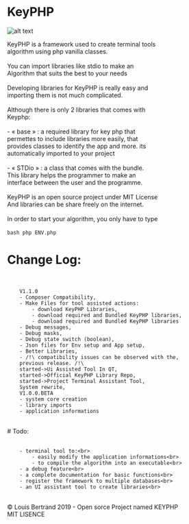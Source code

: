 # KeyPHP

![alt text](https://github.com/PYLOTT/KeyPHP/blob/master/ressources/keyphp%20logo%20transp%20256x1.png?raw=true "Logo Title Text 1")

KeyPHP is a framework used to create terminal tools<br>
algorithm using php vanilla classes.<br>
<br>
You can import libraries like stdio to make an<br>
Algorithm that suits the best to your needs<br>
<br>
Developing libraries for KeyPHP is really easy and<br>
importing them is not much complicated.<br>
<br>
Although there is only 2 libraries that comes with<br>
Keyphp:<br>
<br>
	- « base » : a required library for key php that<br>
	permettes to include libraries more easily, that<br>
	provides classes to identify the app and more. its<br>
	automatically imported to your project<br>
<br>
	- « STDio » : a class that comes with the bundle.<br>
	This library helps the programmer to make an<br>
	interface between the user and the programme.<br>
<br>
KeyPHP is an open source project under MIT License<br>
And libraries can be share freely on the internet.<br>
<br>
In order to start your algorithm, you only have to type<br>
<br>
`bash
php ENV.php
`
<br>
# Change Log:<br>
<br>

```
	V1.1.0
	- Composer Compatibility,
	- Make Files for tool assisted actions:
		- download KeyPHP Libraries,
		- download required and Bundled KeyPHP libraries,
		- download required and Bundled KeyPHP libraries
	- Debug messages,
	- Debug masks,
	- Debug state switch (boolean),
	- Json files for Env setup and App setup,
	- Better Libraries,
	- /!\ compatibility issues can be observed with the,
	previous release. /!\ 
	started->Ui Assisted Tool In QT,
	started->Official KeyPHP Library Repo,
	started->Project Terminal Assistant Tool,
	System rewrite,
	V1.0.0.BETA
	- system core creation
	- library imports
	- application informations
```



<br>
# Todo:<br>
<br>

```
	- terminal tool to:<br>
		- easily modify the application informations<br>
		- to compile the algorithm into an executable<br>
	- a debug feature<br>
	- a complete documentation for basic functions<br>
	- register the framework to multiple databases<br>
	- an UI assistant tool to create libraries<br>	
```


<br>
© Louis Bertrand 2019 - Open sorce Project named KEYPHP<br>
MIT LISENCE
